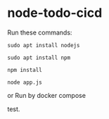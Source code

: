 # node-todo-cicd

Run these commands:


`sudo apt install nodejs`


`sudo apt install npm`


`npm install`

`node app.js`

or Run by docker compose

test.
